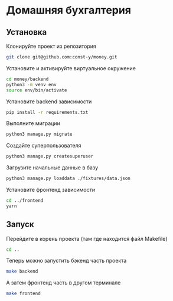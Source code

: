 # Домашняя бухгалтерия

## Установка

Клонируйте проект из репозитория

```bash
git clone git@github.com:const-y/money.git
```

Установите и активируйте виртуальное окружение

```bash
cd money/backend
python3 -m venv env
source env/bin/activate
```

Установите backend зависимости

```bash
pip install -r requirements.txt
```

Выполните миграции

```bash
python3 manage.py migrate
```

Создайте суперпользователя

```bash
python3 manage.py createsuperuser
```

Загрузите начальные данные в базу

```bash
python3 manage.py loaddata ./fixtures/data.json
```

Установите фронтенд зависимости

```bash
cd ../frontend
yarn
```

## Запуск

Перейдите в корень проекта (там где находится файл Makefile)

```bash
cd ..
```

Теперь можно запустить бэкенд часть проекта

```bash
make backend
```

А затем фронтенд часть в другом терминале

```bash
make frontend
```
